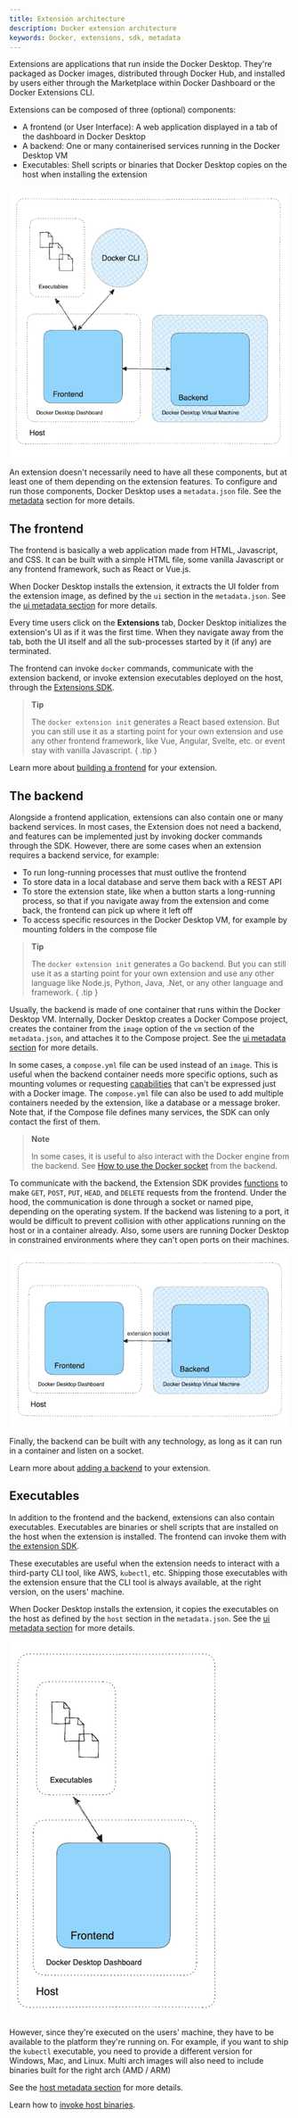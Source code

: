```yaml
---
title: Extension architecture
description: Docker extension architecture
keywords: Docker, extensions, sdk, metadata
---
```


Extensions are applications that run inside the Docker Desktop. They're packaged as Docker images, distributed
through Docker Hub, and installed by users either through the Marketplace within Docker Dashboard or the
Docker Extensions CLI.

Extensions can be composed of three (optional) components:
- A frontend (or User Interface): A web application displayed in a tab of the dashboard in Docker Desktop
- A backend: One or many containerised services running in the Docker Desktop VM
- Executables: Shell scripts or binaries that Docker Desktop copies on the host when installing the extension

![Overview of the three components of an extension](./images/extensions-architecture.png?w=600h=400)

An extension doesn't necessarily need to have all these components, but at least one of them depending on the extension features. 
To configure and run those components, Docker Desktop uses a `metadata.json` file. See the
[metadata](./metadata) section for more details.

## The frontend

The frontend is basically a web application made from HTML, Javascript, and CSS. It can be built with a simple HTML
file, some vanilla Javascript or any frontend framework, such as React or Vue.js.

When Docker Desktop installs the extension, it extracts the UI folder from the extension image, as defined by the 
`ui` section in the `metadata.json`. See the [ui metadata section](./metadata.md#ui-section) for more details.

Every time users click on the **Extensions** tab, Docker Desktop initializes the extension's UI as if it was the first time. When they navigate away from the tab, both the UI itself and all the sub-processes started by it (if any) are terminated.

The frontend can invoke `docker` commands, communicate with the extension backend, or invoke extension executables
deployed on the host, through the [Extensions SDK](https://www.npmjs.com/package/@docker/extension-api-client).

> **Tip**
>
> The `docker extension init` generates a React based extension. But you can still use it as a starting point for
> your own extension and use any other frontend framework, like Vue, Angular, Svelte, etc. or event stay with
> vanilla Javascript.
{ .tip }

Learn more about [building a frontend](../build/frontend-extension-tutorial.md) for your extension.

## The backend

Alongside a frontend application, extensions can also contain one or many backend services. In most cases, the Extension does not need a backend, and features can be implemented just by invoking docker commands through the SDK. However, there are some cases when an extension requires a backend
	service, for example:
- To run long-running processes that must outlive the frontend
- To store data in a local database and serve them back with a REST API
- To store the extension state, like when a button starts a long-running process, so that if you navigate away
  from the extension and come back, the frontend can pick up where it left off
- To access specific resources in the Docker Desktop VM, for example by mounting folders in the compose
file

> **Tip**
>
> The `docker extension init` generates a Go backend. But you can still use it as a starting point for
> your own extension and use any other language like Node.js, Python, Java, .Net, or any other language and framework.
{ .tip }

Usually, the backend is made of one container that runs within the Docker Desktop VM. Internally, Docker Desktop creates
a Docker Compose project, creates the container from the `image` option of the `vm` section of the `metadata.json`, and
attaches it to the Compose project. See the [ui metadata section](./metadata.md#vm-section) for more details.

In some cases, a `compose.yml` file can be used instead of an `image`. This is useful when the backend container
needs more specific options, such as mounting volumes or requesting [capabilities](https://services.docker.com/engine/reference/run/#runtime-privilege-and-linux-capabilities)
that can't be expressed just with a Docker image. The `compose.yml` file can also be used to add multiple containers
needed by the extension, like a database or a message broker. 
Note that, if the Compose file defines many services, the SDK can only contact the first of them.

> **Note**
>
> In some cases, it is useful to also interact with the Docker engine from the backend.
> See [How to use the Docker socket](../guides/use-docker-socket-from-backend.md) from the backend.

To communicate with the backend, the Extension SDK provides [functions](../dev/api/backend.md#get) to make `GET`,
`POST`, `PUT`, `HEAD`, and `DELETE` requests from the frontend. Under the hood, the communication is done through a socket
or named pipe, depending on the operating system. If the backend was listening to a port, it would be difficult to
prevent collision with other applications running on the host or in a container already. Also, some users are
running Docker Desktop in constrained environments where they can't open ports on their machines.

![Backend and frontend communication](./images/extensions-arch-2.png?w=500h=300)

Finally, the backend can be built with any technology, as long as it can run in a container and listen on a socket.

Learn more about [adding a backend](../build/backend-extension-tutorial.md) to your extension.

## Executables

In addition to the frontend and the backend, extensions can also contain executables. Executables are binaries or shell scripts
that are installed on the host when the extension is installed. The frontend can invoke them with [the extension SDK](../dev/api/backend.md#invoke-an-extension-binary-on-the-host).

These executables are useful when the extension needs to interact with a third-party CLI tool, like AWS, `kubectl`, etc.
Shipping those executables with the extension ensure that the CLI tool is always available, at the right version, on
the users' machine.

When Docker Desktop installs the extension, it copies the executables on the host as defined by the `host` section in
the `metadata.json`. See the [ui metadata section](./metadata.md#host-section) for more details.

![Executable and frontend communication](./images/extensions-arch-3.png?w=250h=300)

However, since they're executed on the users' machine, they have to be available to the platform they're running on.
For example, if you want to ship the `kubectl` executable, you need to provide a different version for Windows, Mac,
and Linux. Multi arch images will also need to include binaries built for the right arch (AMD / ARM)


See the [host metadata section](./metadata.md#host-section) for more details.

Learn how to [invoke host binaries](../guides/invoke-host-binaries.md).